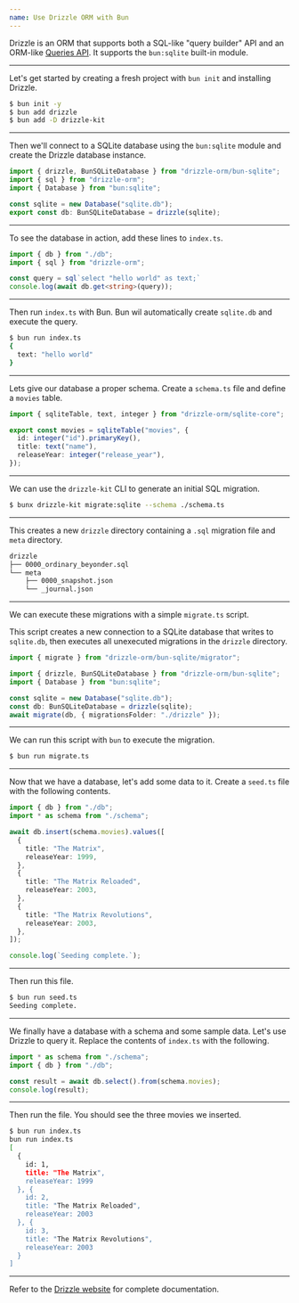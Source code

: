 ```yaml
---
name: Use Drizzle ORM with Bun
---
```


Drizzle is an ORM that supports both a SQL-like "query builder" API and an ORM-like [Queries API](https://orm.drizzle.team/docs/rqb). It supports the `bun:sqlite` built-in module.

---

Let's get started by creating a fresh project with `bun init` and installing Drizzle.

```sh
$ bun init -y
$ bun add drizzle
$ bun add -D drizzle-kit
```

---

Then we'll connect to a SQLite database using the `bun:sqlite` module and create the Drizzle database instance.

```ts#db.ts
import { drizzle, BunSQLiteDatabase } from "drizzle-orm/bun-sqlite";
import { sql } from "drizzle-orm";
import { Database } from "bun:sqlite";

const sqlite = new Database("sqlite.db");
export const db: BunSQLiteDatabase = drizzle(sqlite);
```

---

To see the database in action, add these lines to `index.ts`.

```ts#index.ts
import { db } from "./db";
import { sql } from "drizzle-orm";

const query = sql`select "hello world" as text;`
console.log(await db.get<string>(query));
```

---

Then run `index.ts` with Bun. Bun wil automatically create `sqlite.db` and execute the query.

```sh
$ bun run index.ts
{
  text: "hello world"
}
```

---

Lets give our database a proper schema. Create a `schema.ts` file and define a `movies` table.

```ts#schema.ts
import { sqliteTable, text, integer } from "drizzle-orm/sqlite-core";

export const movies = sqliteTable("movies", {
  id: integer("id").primaryKey(),
  title: text("name"),
  releaseYear: integer("release_year"),
});
```

---

We can use the `drizzle-kit` CLI to generate an initial SQL migration.

```sh
$ bunx drizzle-kit migrate:sqlite --schema ./schema.ts
```

---

This creates a new `drizzle` directory containing a `.sql` migration file and `meta` directory.

```txt
drizzle
├── 0000_ordinary_beyonder.sql
└── meta
    ├── 0000_snapshot.json
    └── _journal.json
```

---

We can execute these migrations with a simple `migrate.ts` script.

This script creates a new connection to a SQLite database that writes to `sqlite.db`, then executes all unexecuted migrations in the `drizzle` directory.

```ts#migrate.ts
import { migrate } from "drizzle-orm/bun-sqlite/migrator";

import { drizzle, BunSQLiteDatabase } from "drizzle-orm/bun-sqlite";
import { Database } from "bun:sqlite";

const sqlite = new Database("sqlite.db");
const db: BunSQLiteDatabase = drizzle(sqlite);
await migrate(db, { migrationsFolder: "./drizzle" });
```

---

We can run this script with `bun` to execute the migration.

```sh
$ bun run migrate.ts
```

---

Now that we have a database, let's add some data to it. Create a `seed.ts` file with the following contents.

```ts#seed.ts
import { db } from "./db";
import * as schema from "./schema";

await db.insert(schema.movies).values([
  {
    title: "The Matrix",
    releaseYear: 1999,
  },
  {
    title: "The Matrix Reloaded",
    releaseYear: 2003,
  },
  {
    title: "The Matrix Revolutions",
    releaseYear: 2003,
  },
]);

console.log(`Seeding complete.`);
```

---

Then run this file.

```sh
$ bun run seed.ts
Seeding complete.
```

---

We finally have a database with a schema and some sample data. Let's use Drizzle to query it. Replace the contents of `index.ts` with the following.

```ts#index.ts
import * as schema from "./schema";
import { db } from "./db";

const result = await db.select().from(schema.movies);
console.log(result);
```

---

Then run the file. You should see the three movies we inserted.

```sh
$ bun run index.ts
bun run index.ts
[
  {
    id: 1,
    title: "The Matrix",
    releaseYear: 1999
  }, {
    id: 2,
    title: "The Matrix Reloaded",
    releaseYear: 2003
  }, {
    id: 3,
    title: "The Matrix Revolutions",
    releaseYear: 2003
  }
]
```

---

Refer to the [Drizzle website](https://orm.drizzle.team/docs/overview) for complete documentation.
